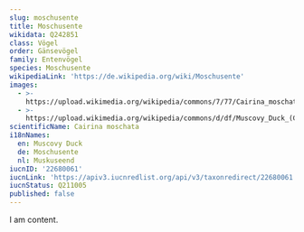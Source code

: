 ```yaml
---
slug: moschusente
title: Moschusente
wikidata: Q242851
class: Vögel
order: Gänsevögel
family: Entenvögel
species: Moschusente
wikipediaLink: 'https://de.wikipedia.org/wiki/Moschusente'
images:
  - >-
    https://upload.wikimedia.org/wikipedia/commons/7/77/Cairina_moschata_-Uarini,_Amazonas,_Brasil-8.jpg
  - >-
    https://upload.wikimedia.org/wikipedia/commons/d/df/Muscovy_Duck_(Cairina_moschata)_male_..._(48300537941).jpg
scientificName: Cairina moschata
i18nNames:
  en: Muscovy Duck
  de: Moschusente
  nl: Muskuseend
iucnID: '22680061'
iucnLink: 'https://apiv3.iucnredlist.org/api/v3/taxonredirect/22680061'
iucnStatus: Q211005
published: false
---
```


I am content.
